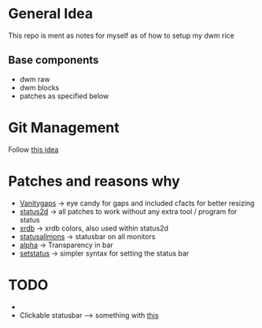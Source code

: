 # General Idea
This repo is ment as notes for myself as of how to setup my dwm rice

## Base components
* dwm raw
* dwm blocks
* patches as specified below

# Git Management
Follow [this idea](https://dwm.suckless.org/customisation/patches_in_git/)


# Patches and reasons why
* [Vanitygaps](https://dwm.suckless.org/patches/vanitygaps/dwm-cfacts-vanitygaps-6.2_combo.diff) -> eye candy for gaps and included cfacts for better resizing
* [status2d](https://dwm.suckless.org/patches/status2d/) -> all patches to work without any extra tool / program for status
* [xrdb](https://dwm.suckless.org/patches/xrdb/dwm-xrdb-6.2.diff) -> xrdb colors, also used within status2d
* [statusallmons](https://dwm.suckless.org/patches/statusallmons/dwm-statusallmons-6.2.diff) -> statusbar on all monitors
* [alpha](https://dwm.suckless.org/patches/alpha/dwm-alpha-20201019-61bb8b2.diff) -> Transparency in bar
* [setstatus](https://dwm.suckless.org/patches/setstatus/dwm-setstatus-6.2.diff) -> simpler syntax for setting the status bar


# TODO
*
* Clickable statusbar --> something with [this](https://dwm.suckless.org/patches/statuscmd/)
